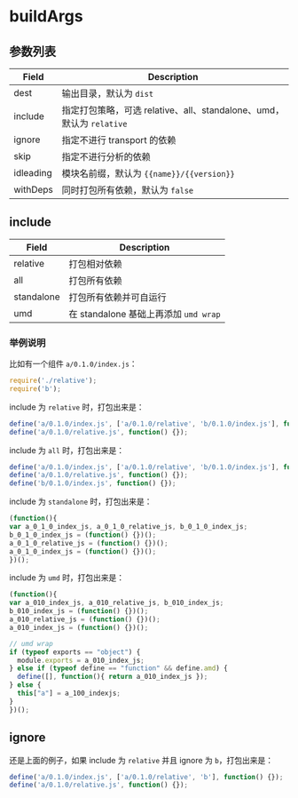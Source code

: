 # buildArgs

## 参数列表

Field | Description |
----- | ----------- |
dest | 输出目录，默认为 `dist`
include | 指定打包策略，可选 relative、all、standalone、umd，默认为 `relative`
ignore | 指定不进行 transport 的依赖
skip | 指定不进行分析的依赖
idleading | 模块名前缀，默认为 `{{name}}/{{version}}`
withDeps | 同时打包所有依赖，默认为 `false`

## include

Field | Description |
----- | ----------- |
relative | 打包相对依赖
all | 打包所有依赖
standalone | 打包所有依赖并可自运行
umd | 在 standalone 基础上再添加 `umd wrap`

### 举例说明

比如有一个组件 `a/0.1.0/index.js`：

```javascript
require('./relative');
require('b');
```

include 为 `relative` 时，打包出来是：

```javascript
define('a/0.1.0/index.js', ['a/0.1.0/relative', 'b/0.1.0/index.js'], function() {});
define('a/0.1.0/relative.js', function() {});
```

include 为 `all` 时，打包出来是：

```javascript
define('a/0.1.0/index.js', ['a/0.1.0/relative', 'b/0.1.0/index.js'], function() {});
define('a/0.1.0/relative.js', function() {});
define('b/0.1.0/index.js', function() {});
```

include 为 `standalone` 时，打包出来是：

```javascript
(function(){
var a_0_1_0_index_js, a_0_1_0_relative_js, b_0_1_0_index_js;
b_0_1_0_index_js = (function() {})();
a_0_1_0_relative_js = (function() {})();
a_0_1_0_index_js = (function() {})();
})();
```

include 为 `umd` 时，打包出来是：

```javascript
(function(){
var a_010_index_js, a_010_relative_js, b_010_index_js;
b_010_index_js = (function() {})();
a_010_relative_js = (function() {})();
a_010_index_js = (function() {})();

// umd wrap
if (typeof exports == "object") {
  module.exports = a_010_index_js;
} else if (typeof define == "function" && define.amd) {
  define([], function(){ return a_010_index_js });
} else {
  this["a"] = a_100_indexjs;
}
})();
```

## ignore

还是上面的例子，如果 include 为 `relative` 并且 ignore 为 `b`，打包出来是：

```javascript
define('a/0.1.0/index.js', ['a/0.1.0/relative', 'b'], function() {});
define('a/0.1.0/relative.js', function() {});
```


